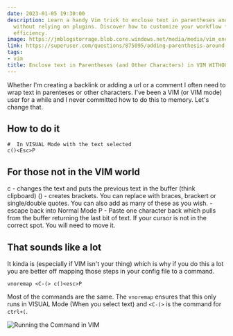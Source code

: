 ```yaml
---
date: 2023-01-05 19:30:00
description: Learn a handy Vim trick to enclose text in parentheses and other characters
  without relying on plugins. Discover how to customize your workflow for maximum
  efficiency.
image: https://jmblogstorrage.blob.core.windows.net/media/media/vim_encap_parens.gif
link: https://superuser.com/questions/875095/adding-parenthesis-around-highlighted-text-in-vim
tags:
- vim
title: Enclose text in Parentheses (and Other Characters) in VIM WITHOUT PLUGINS
---
```


Whether I'm creating a backlink or adding a url or a comment I often need to wrap text in parenteses or other characters. I've been a VIM (or VIM mode) user for a while and I never committed how to do this to memory. Let's change that.

## How to do it

```vim
#  In VISUAL Mode with the text selected
c()<Esc>P
```

## For those not in the VIM world

c - changes the text and puts the previous text in the buffer (think clipboard)
() - creates brackets. You can replace with braces, brackert or single/double quotes. You can also add as many of these as you wish.
<Esc> - escape back into Normal Mode
P - Paste one character back which pulls from the buffer returning the last bit of text. If your cursor is not in the correct spot. You will need to move it.

## That sounds like a lot

It kinda is (especially if VIM isn't your thing) which is why if you do this a lot you are better off mapping those steps in your config file to a command.

```vim
vnoremap <C-(> c()<esc>P
```

Most of the commands are the same. The `vnoremap` ensures that this only runs in VISUAL Mode (When you select text) and `<C-(>` is the command for `ctrl+(`.

![Running the Command in VIM](https://jmblogstorrage.blob.core.windows.net/media/media/vim_encap_parens.gif)

[SuperUser post]: https://superuser.com/questions/875095/adding-parenthesis-around-highlighted-text-in-vim
